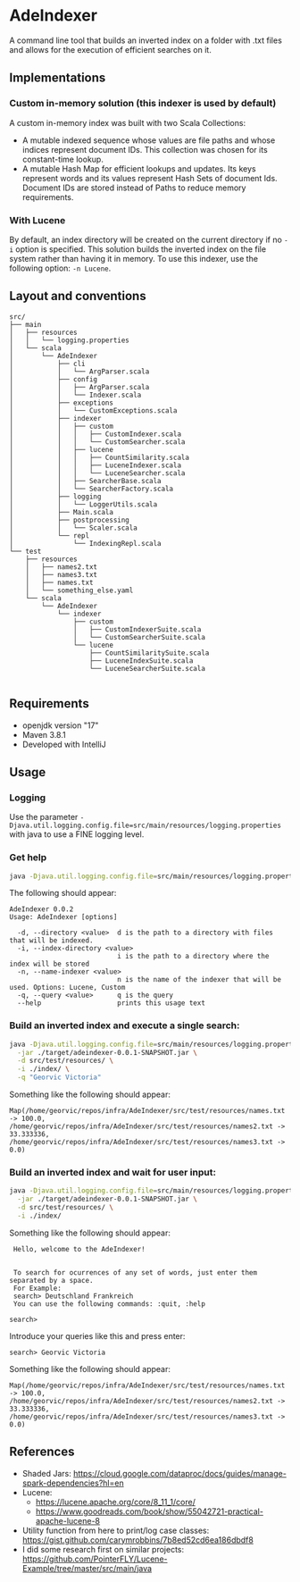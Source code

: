 # AdeIndexer

A command line tool that builds an inverted index on a folder with .txt files and allows for the execution of
efficient searches on it. 

## Implementations

### Custom in-memory solution (this indexer is used by default)

A custom in-memory index was built with two Scala Collections:

- A mutable indexed sequence whose values are file paths and whose indices represent document IDs. This collection was chosen for its constant-time lookup.
- A mutable Hash Map for efficient lookups and updates. Its keys represent words and its values represent Hash Sets of document Ids. Document IDs are stored instead of Paths to reduce memory requirements.

### With Lucene

By default, an index directory will be created on the current directory if no `-i` option
is specified. This solution builds the inverted index on the file system rather than having it in memory. To use this
indexer, use the following option: `-n Lucene`.

## Layout and conventions

```text
src/
├── main
│   ├── resources
│   │   └── logging.properties
│   └── scala
│       └── AdeIndexer
│           ├── cli
│           │   └── ArgParser.scala
│           ├── config
│           │   ├── ArgParser.scala
│           │   └── Indexer.scala
│           ├── exceptions
│           │   └── CustomExceptions.scala
│           ├── indexer
│           │   ├── custom
│           │   │   ├── CustomIndexer.scala
│           │   │   └── CustomSearcher.scala
│           │   ├── lucene
│           │   │   ├── CountSimilarity.scala
│           │   │   ├── LuceneIndexer.scala
│           │   │   └── LuceneSearcher.scala
│           │   ├── SearcherBase.scala
│           │   └── SearcherFactory.scala
│           ├── logging
│           │   └── LoggerUtils.scala
│           ├── Main.scala
│           ├── postprocessing
│           │   └── Scaler.scala
│           └── repl
│               └── IndexingRepl.scala
└── test
    ├── resources
    │   ├── names2.txt
    │   ├── names3.txt
    │   ├── names.txt
    │   └── something_else.yaml
    └── scala
        └── AdeIndexer
            └── indexer
                ├── custom
                │   ├── CustomIndexerSuite.scala
                │   └── CustomSearcherSuite.scala
                └── lucene
                    ├── CountSimilaritySuite.scala
                    ├── LuceneIndexSuite.scala
                    └── LuceneSearcherSuite.scala


```

## Requirements

- openjdk version "17"
- Maven 3.8.1
- Developed with IntelliJ

## Usage

### Logging

Use the parameter `-Djava.util.logging.config.file=src/main/resources/logging.properties` with java to use a FINE logging level.

### Get help

```bash
java -Djava.util.logging.config.file=src/main/resources/logging.properties -jar ./target/adeindexer-0.0.2-SNAPSHOT.jar --help
```

The following should appear:

```commandline
AdeIndexer 0.0.2
Usage: AdeIndexer [options]

  -d, --directory <value>  d is the path to a directory with files that will be indexed.
  -i, --index-directory <value>
                           i is the path to a directory where the index will be stored
  -n, --name-indexer <value>
                           n is the name of the indexer that will be used. Options: Lucene, Custom
  -q, --query <value>      q is the query
  --help                   prints this usage text

```

### Build an inverted index and execute a single search:

```bash
java -Djava.util.logging.config.file=src/main/resources/logging.properties \
  -jar ./target/adeindexer-0.0.1-SNAPSHOT.jar \
  -d src/test/resources/ \
  -i ./index/ \
  -q "Georvic Victoria"
```

Something like the following should appear:

```commandline
Map(/home/georvic/repos/infra/AdeIndexer/src/test/resources/names.txt -> 100.0, /home/georvic/repos/infra/AdeIndexer/src/test/resources/names2.txt -> 33.333336, /home/georvic/repos/infra/AdeIndexer/src/test/resources/names3.txt -> 0.0)
```

### Build an inverted index and wait for user input:

```bash
java -Djava.util.logging.config.file=src/main/resources/logging.properties \
  -jar ./target/adeindexer-0.0.1-SNAPSHOT.jar \
  -d src/test/resources/ \
  -i ./index/
```

Something like the following should appear:

```commandline
 Hello, welcome to the AdeIndexer!


 To search for ocurrences of any set of words, just enter them separated by a space.
 For Example:
 search> Deutschland Frankreich
 You can use the following commands: :quit, :help

search> 
```

Introduce your queries like this and press enter:

```commandline
search> Georvic Victoria
```

Something like the following should appear:

```commandline
Map(/home/georvic/repos/infra/AdeIndexer/src/test/resources/names.txt -> 100.0, /home/georvic/repos/infra/AdeIndexer/src/test/resources/names2.txt -> 33.333336, /home/georvic/repos/infra/AdeIndexer/src/test/resources/names3.txt -> 0.0)
```

## References

- Shaded Jars: https://cloud.google.com/dataproc/docs/guides/manage-spark-dependencies?hl=en
- Lucene: 
  - https://lucene.apache.org/core/8_11_1/core/
  - https://www.goodreads.com/book/show/55042721-practical-apache-lucene-8
- Utility function from here to print/log case classes: https://gist.github.com/carymrobbins/7b8ed52cd6ea186dbdf8
- I did some research first on similar projects: https://github.com/PointerFLY/Lucene-Example/tree/master/src/main/java
